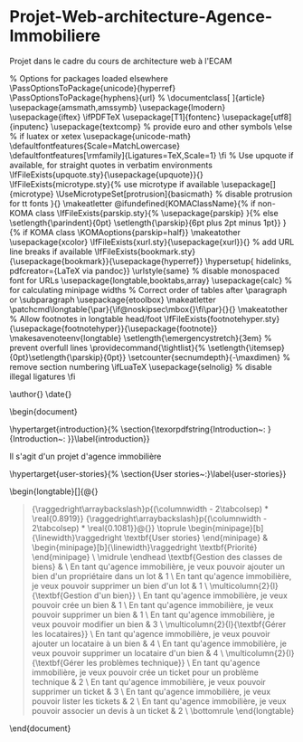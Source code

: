 # Projet-Web-architecture-Agence-Immobiliere
Projet dans le cadre du cours de architecture web à l'ECAM





% Options for packages loaded elsewhere
\PassOptionsToPackage{unicode}{hyperref}
\PassOptionsToPackage{hyphens}{url}
%
\documentclass[
]{article}
\usepackage{amsmath,amssymb}
\usepackage{lmodern}
\usepackage{iftex}
\ifPDFTeX
  \usepackage[T1]{fontenc}
  \usepackage[utf8]{inputenc}
  \usepackage{textcomp} % provide euro and other symbols
\else % if luatex or xetex
  \usepackage{unicode-math}
  \defaultfontfeatures{Scale=MatchLowercase}
  \defaultfontfeatures[\rmfamily]{Ligatures=TeX,Scale=1}
\fi
% Use upquote if available, for straight quotes in verbatim environments
\IfFileExists{upquote.sty}{\usepackage{upquote}}{}
\IfFileExists{microtype.sty}{% use microtype if available
  \usepackage[]{microtype}
  \UseMicrotypeSet[protrusion]{basicmath} % disable protrusion for tt fonts
}{}
\makeatletter
\@ifundefined{KOMAClassName}{% if non-KOMA class
  \IfFileExists{parskip.sty}{%
    \usepackage{parskip}
  }{% else
    \setlength{\parindent}{0pt}
    \setlength{\parskip}{6pt plus 2pt minus 1pt}}
}{% if KOMA class
  \KOMAoptions{parskip=half}}
\makeatother
\usepackage{xcolor}
\IfFileExists{xurl.sty}{\usepackage{xurl}}{} % add URL line breaks if available
\IfFileExists{bookmark.sty}{\usepackage{bookmark}}{\usepackage{hyperref}}
\hypersetup{
  hidelinks,
  pdfcreator={LaTeX via pandoc}}
\urlstyle{same} % disable monospaced font for URLs
\usepackage{longtable,booktabs,array}
\usepackage{calc} % for calculating minipage widths
% Correct order of tables after \paragraph or \subparagraph
\usepackage{etoolbox}
\makeatletter
\patchcmd\longtable{\par}{\if@noskipsec\mbox{}\fi\par}{}{}
\makeatother
% Allow footnotes in longtable head/foot
\IfFileExists{footnotehyper.sty}{\usepackage{footnotehyper}}{\usepackage{footnote}}
\makesavenoteenv{longtable}
\setlength{\emergencystretch}{3em} % prevent overfull lines
\providecommand{\tightlist}{%
  \setlength{\itemsep}{0pt}\setlength{\parskip}{0pt}}
\setcounter{secnumdepth}{-\maxdimen} % remove section numbering
\ifLuaTeX
  \usepackage{selnolig}  % disable illegal ligatures
\fi

\author{}
\date{}

\begin{document}

\hypertarget{introduction}{%
\section{\texorpdfstring{Introduction~:
}{Introduction~: }}\label{introduction}}

Il s'agit d'un projet d'agence immobilière

\hypertarget{user-stories}{%
\section{User stories~:}\label{user-stories}}

\begin{longtable}[]{@{}
  >{\raggedright\arraybackslash}p{(\columnwidth - 2\tabcolsep) * \real{0.8919}}
  >{\raggedright\arraybackslash}p{(\columnwidth - 2\tabcolsep) * \real{0.1081}}@{}}
\toprule
\begin{minipage}[b]{\linewidth}\raggedright
\textbf{User stories}
\end{minipage} & \begin{minipage}[b]{\linewidth}\raggedright
\textbf{Priorité}
\end{minipage} \\
\midrule
\endhead
\textbf{Gestion des classes de biens} & \\
En tant qu'agence immobilière, je veux pouvoir ajouter un bien d'un
propriétaire dans un lot & 1 \\
En tant qu'agence immobilière, je veux pouvoir supprimer un bien d'un
lot & 1 \\
\multicolumn{2}{l}{\textbf{Gestion d'un bien}} \\
En tant qu'agence immobilière, je veux pouvoir crée un bien & 1 \\
En tant qu'agence immobilière, je veux pouvoir supprimer un bien & 1 \\
En tant qu'agence immobilière, je veux pouvoir modifier un bien & 3 \\
\multicolumn{2}{l}{\textbf{Gérer les locataires}} \\
En tant qu'agence immobilière, je veux pouvoir ajouter un locataire à un
bien & 4 \\
En tant qu'agence immobilière, je veux pouvoir supprimer un locataire
d'un bien & 4 \\
\multicolumn{2}{l}{\textbf{Gérer les problèmes technique}} \\
En tant qu'agence immobilière, je veux pouvoir crée un ticket pour un
problème technique & 2 \\
En tant qu'agence immobilière, je veux pouvoir supprimer un ticket &
3 \\
En tant qu'agence immobilière, je veux pouvoir lister les tickets & 2 \\
En tant qu'agence immobilière, je veux pouvoir associer un devis à un
ticket & 2 \\
\bottomrule
\end{longtable}

\end{document}

